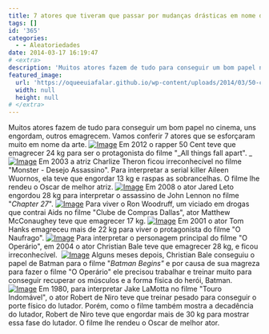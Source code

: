 ```yaml
---
title: 7 atores que tiveram que passar por mudanças drásticas em nome da arte.
tags: []
id: '365'
categories:
  - - Aleatoriedades
date: 2014-03-17 16:19:47
# <extra>
description: 'Muitos atores fazem de tudo para conseguir um bom papel no cinema, uns engordam, outros emagrecem. Vamos conferir 7 atores que se esforçaram muito em nome da arte. Em 2012 o rapper 50 Cent teve que emagrecer 24 kg para ser o protagonista do filme &#8220;All things fall apart&#8221;.  Em 2003 a atriz Charlize Theron ficou irreconhecível no filme &#8220;Monster &#8211; Desejo Assassino&#8221;. Para interpretar a serial killer Aileen Wuornos, ela teve que engordar 13 kg e raspas as sobrancelhas. O filme lhe rendeu o Oscar de melhor atriz. Em 2008 o ator Jared Leto engordou 28 kg para interpretar o assassino de John Lennon no filme &#8220;Chapter 27&#8220;. Para viver o Ron Woodruff, um viciado em drogas que contrai Aids no filme &#8220;Clube de Compras Dallas&#8221;, ator Matthew McConaughey teve que emagrecer 17 kg.  Em 2001 o ator Tom Hanks emagreceu mais de &hellip;'
featured_image: 
  url: 'https://oqueeuiafalar.github.io/wp-content/uploads/2014/03/50-cent-body-transformation.jpg?w=650'
  width: null
  height: null
# </extra>
---
```


Muitos atores fazem de tudo para conseguir um bom papel no cinema, uns engordam, outros emagrecem. Vamos conferir 7 atores que se esforçaram muito em nome da arte. [![Image](http://162.243.62.160/wp-content/uploads/2014/03/50-cent-body-transformation.jpg?w=650)](http://162.243.62.160/wp-content/uploads/2014/03/50-cent-body-transformation.jpg) Em 2012 o rapper 50 Cent teve que emagrecer 24 kg para ser o protagonista do filme "_All things fall apart". _ [![Image](http://162.243.62.160/wp-content/uploads/2014/03/charlize-theron-hot-monster-comparison1.jpg?w=650)](http://162.243.62.160/wp-content/uploads/2014/03/charlize-theron-hot-monster-comparison1.jpg) Em 2003 a atriz Charlize Theron ficou irreconhecível no filme "Monster - Desejo Assassino". Para interpretar a serial killer Aileen Wuornos, ela teve que engordar 13 kg e raspas as sobrancelhas. O filme lhe rendeu o Oscar de melhor atriz.  [![Image](http://162.243.62.160/wp-content/uploads/2014/03/jared-jared-leto-21276309-1910-2560.jpg?w=650)](http://162.243.62.160/wp-content/uploads/2014/03/jared-jared-leto-21276309-1910-2560.jpg) Em 2008 o ator Jared Leto engordou 28 kg para interpretar o assassino de John Lennon no filme "_Chapter 27_". [![Image](http://162.243.62.160/wp-content/uploads/2014/03/matthew_mcconaughey_dallas_buyers_club_movie_transformations.jpg?w=650)](http://162.243.62.160/wp-content/uploads/2014/03/matthew_mcconaughey_dallas_buyers_club_movie_transformations.jpg) Para viver o Ron Woodruff, um viciado em drogas que contrai Aids no filme "Clube de Compras Dallas", ator Matthew McConaughey teve que emagrecer 17 kg.  [![Image](http://162.243.62.160/wp-content/uploads/2014/03/tom-hanks-mudanca-filme-o-naufrago.jpg?w=650)](http://162.243.62.160/wp-content/uploads/2014/03/tom-hanks-mudanca-filme-o-naufrago.jpg) Em 2001 o ator Tom Hanks emagreceu mais de 22 kg para viver o protagonista do filme "O Naufrago". [![Image](http://162.243.62.160/wp-content/uploads/2014/03/christian-bale.jpg?w=650)](http://162.243.62.160/wp-content/uploads/2014/03/christian-bale.jpg) Para interpretar o personagem principal do filme "O Operário", em 2004 o ator Christian Bale teve que emagrecer 28 kg, e ficou irreconhecível.   [![Image](http://162.243.62.160/wp-content/uploads/2014/03/christianbalebatmanworkout1.jpg?w=650)](http://162.243.62.160/wp-content/uploads/2014/03/christianbalebatmanworkout1.jpg) Alguns meses depois, Christian Bale conseguiu o papel de Batman para o filme "_Batman Begins"_ e por causa de sua magreza para fazer o filme "O Operário" ele precisou trabalhar e treinar muito para conseguir recuperar os músculos e a forma física do herói, Batman.  [![Image](http://162.243.62.160/wp-content/uploads/2014/03/de-niro-001.jpg?w=650)](http://162.243.62.160/wp-content/uploads/2014/03/de-niro-001.jpg) Em 1980, para interpretar Jake LaMotta no filme "Touro Indomável", o ator Robert de Niro teve que treinar pesado para conseguir o porte físico do lutador. Porém, como o filme também mostra a decadência do lutador, Robert de Niro teve que engordar mais de 30 kg para mostrar essa fase do lutador. O filme lhe rendeu o Oscar de melhor ator.
